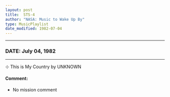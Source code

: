 ```yaml
---
layout: post
title:  STS-4
author: "NASA: Music to Wake Up By"
type: MusicPlaylist
date_modified: 1982-07-04
---
```


----
### DATE: July 04, 1982
----
⊹ This is My Country by UNKNOWN

#### Comment:
* No mission comment
